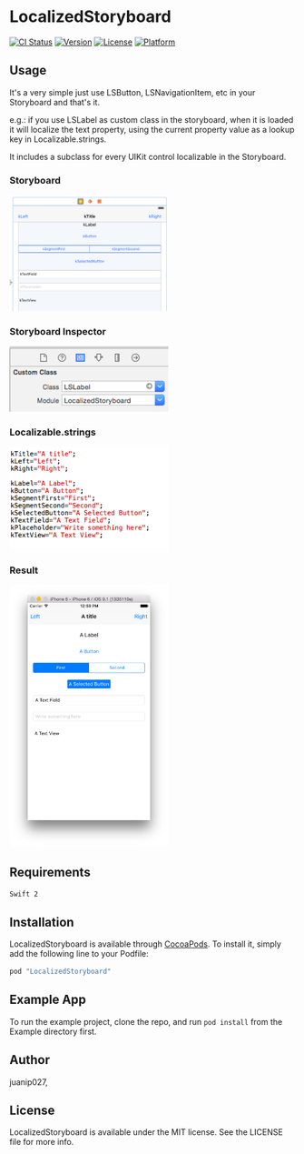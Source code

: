 # LocalizedStoryboard

[![CI Status](http://img.shields.io/travis/juanip027/LocalizedStoryboard.svg?style=flat)](https://travis-ci.org/juanip027/LocalizedStoryboard)
[![Version](https://img.shields.io/cocoapods/v/LocalizedStoryboard.svg?style=flat)](http://cocoapods.org/pods/LocalizedStoryboard)
[![License](https://img.shields.io/cocoapods/l/LocalizedStoryboard.svg?style=flat)](http://cocoapods.org/pods/LocalizedStoryboard)
[![Platform](https://img.shields.io/cocoapods/p/LocalizedStoryboard.svg?style=flat)](http://cocoapods.org/pods/LocalizedStoryboard)


## Usage
It's a very simple just use LSButton, LSNavigationItem, etc in your Storyboard and that's it.

e.g.: if you use LSLabel as custom class in the storyboard, when it is loaded it will localize the text property, using the current property value as a lookup key in Localizable.strings.

It includes a subclass for every UIKit control localizable in the Storyboard.

### Storyboard
<p>
<img src="https://raw.githubusercontent.com/juanip027/LocalizedStoryboard/master/img/storyboard.png" alt="lighten and darken color" width="280"/>
</p>

### Storyboard Inspector
<p>
<img src="https://raw.githubusercontent.com/juanip027/LocalizedStoryboard/master/img/inspector.png" alt="lighten and darken color" width="280"/>
</p>

### Localizable.strings
<p>
<img src="https://raw.githubusercontent.com/juanip027/LocalizedStoryboard/master/img/localized.png" alt="lighten and darken color" width="280"/>
</p>

### Result
<p> 
<img src="https://raw.githubusercontent.com/juanip027/LocalizedStoryboard/master/img/simulator.png" alt="lighten and darken color" width="280"/>
</p>

## Requirements
    Swift 2

## Installation

LocalizedStoryboard is available through [CocoaPods](http://cocoapods.org). To install
it, simply add the following line to your Podfile:

```ruby
pod "LocalizedStoryboard"
```

## Example App

To run the example project, clone the repo, and run `pod install` from the Example directory first.

## Author

juanip027, 

## License

LocalizedStoryboard is available under the MIT license. See the LICENSE file for more info.
